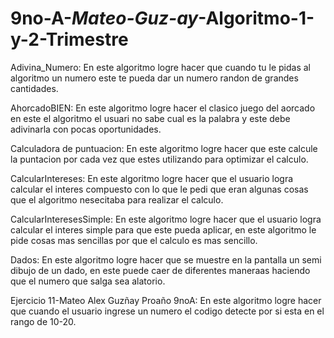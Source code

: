 # 9no-A-_Mateo-Guz-ay_-Algoritmo-1-y-2-Trimestre
Adivina_Numero: En este algoritmo logre hacer que cuando tu le pidas al algoritmo un numero este te pueda dar un numero randon de grandes cantidades.

AhorcadoBIEN: En este algoritmo logre hacer el clasico juego del aorcado en este el algoritmo el usuari no sabe cual es la palabra y este debe adivinarla con pocas oportunidades.

Calculadora de puntuacion: En este algoritmo logre hacer que este calcule la puntacion por cada vez que estes utilizando para optimizar el calculo.

CalcularIntereses:  En este algoritmo logre hacer que el usuario logra calcular el interes compuesto con lo que le pedi que eran algunas cosas que el algoritmo nesecitaba para realizar el calculo.

CalcularInteresesSimple: En este algoritmo logre hacer que el usuario logra calcular el interes simple para que este pueda aplicar, en este algoritmo le pide cosas mas sencillas por que el calculo es mas sencillo.

Dados: En este algoritmo logre hacer que se muestre en la pantalla un semi dibujo de un dado, en este puede caer de diferentes maneraas haciendo que el numero que salga sea alatorio.

Ejercicio 11-Mateo Alex Guzñay Proaño 9noA: En este algoritmo logre hacer que cuando el usuario ingrese un numero el codigo detecte por si esta en el rango de 10-20.
